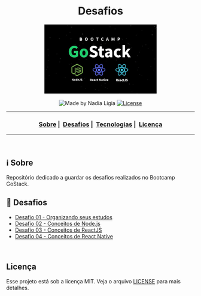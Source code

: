 <h1 align="center">Desafios</h1>
<p align="center">
  <img src="assets/logo.jpg" width="300" heigth="300">
</p>


<p align="center">
  <img alt="Made by Nadia Ligia" src="https://img.shields.io/badge/made%20by-Nadia%20Ligia-informational">
  
  <a href="license.md">
  <img alt="License" src="https://img.shields.io/badge/License-MIT-informational">
  </a>
</p>

___

<h3 align="center">
  <a href="#information_source-sobre">Sobre</a>&nbsp;|&nbsp;
  <a href="#book-desafios">Desafios</a>&nbsp;|&nbsp;
  <a href="#rocket-tecnologias-frameworks-dependencias">Tecnologias</a>&nbsp;|&nbsp;
  <a href="#licença">Licença</a>
</h3>

___

<br>

## :information_source: Sobre

Repositório dedicado a guardar os desafios realizados no Bootcamp GoStack.

## :book: Desafios

- [Desafio 01 - Organizando seus estudos](https://www.notion.so/Cronogramas-7ba697deb179460094e4b6a213e044e3)
- [Desafio 02 - Conceitos de Node.js](https://github.com/nlnadialigia/desafio-conceitos-node.git)
- [Desafio 03 - Conceitos de ReactJS](https://github.com/nlnadialigia/desafio-conceitos-reactjs.git)
- [Desafio 04 - Conceitos de React Native](https://github.com/nlnadialigia/desafio-conceitos-react-native.git)

<br>

## Licença 

Esse projeto está sob a licença MIT. Veja o arquivo [LICENSE](LICENSE) para mais detalhes.
